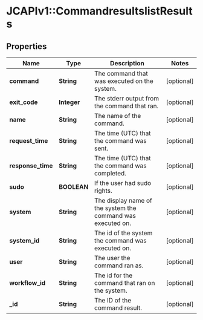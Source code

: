 # JCAPIv1::CommandresultslistResults

## Properties
Name | Type | Description | Notes
------------ | ------------- | ------------- | -------------
**command** | **String** | The command that was executed on the system. | [optional] 
**exit_code** | **Integer** | The stderr output from the command that ran. | [optional] 
**name** | **String** | The name of the command. | [optional] 
**request_time** | **String** | The time (UTC) that the command was sent. | [optional] 
**response_time** | **String** | The time (UTC) that the command was completed. | [optional] 
**sudo** | **BOOLEAN** | If the user had sudo rights. | [optional] 
**system** | **String** | The display name of the system the command was executed on. | [optional] 
**system_id** | **String** | The id of the system the command was executed on. | [optional] 
**user** | **String** | The user the command ran as. | [optional] 
**workflow_id** | **String** | The id for the command that ran on the system. | [optional] 
**_id** | **String** | The ID of the command result. | [optional] 


